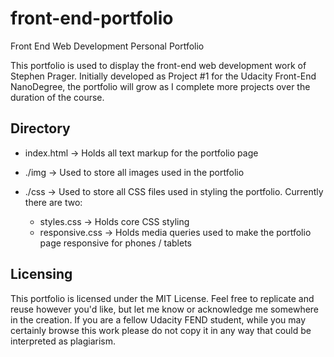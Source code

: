 # front-end-portfolio
Front End Web Development Personal Portfolio

This portfolio is used to display the front-end web development work of Stephen Prager. Initially developed as Project #1 for the Udacity Front-End NanoDegree, the portfolio will grow as I complete more projects over the duration of the course.

## Directory
- index.html -> Holds all text markup for the portfolio page
- ./img -> Used to store all images used in the portfolio
- ./css -> Used to store all CSS files used in styling the portfolio. Currently there are two:

  - styles.css -> Holds core CSS styling
  - responsive.css -> Holds media queries used to make the portfolio page responsive for phones / tablets
   
## Licensing

This portfolio is licensed under the MIT License. Feel free to replicate and reuse however you'd like, but let me know or acknowledge me somewhere in the creation. If you are a fellow Udacity FEND student, while you may certainly browse this work please do not copy it in any way that could be interpreted as plagiarism.
